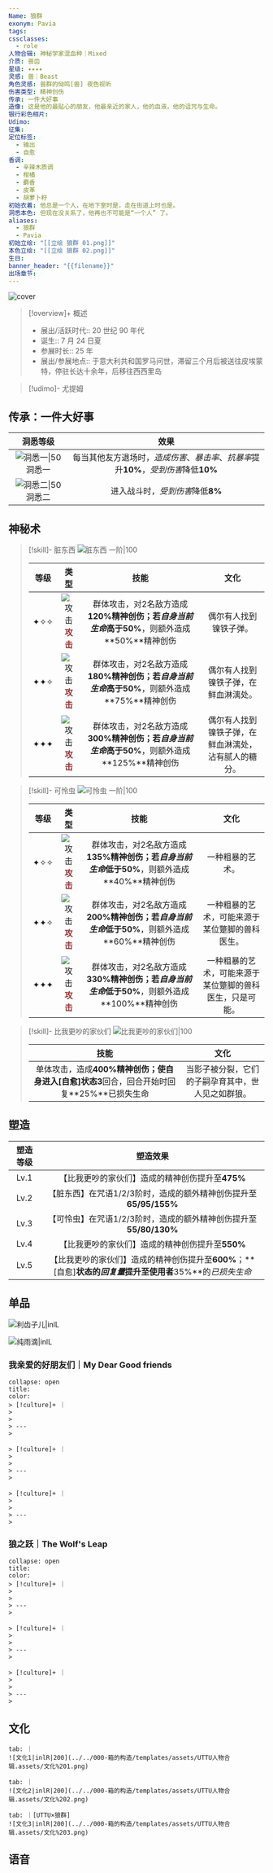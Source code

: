```yaml
---
Name: 狼群
exonym: Pavia
tags: 
cssclasses:
  - role
人物合辑: 神秘学家混血种｜Mixed
介质: 兽齿
星级: ✦✦✦✦
灵感: 兽｜Beast
角色灵感: 兽群的恸鸣[兽] 夜色视听
伤害类型: 精神创伤
传承: 一件大好事
造像: 这是他的最贴心的朋友，他最亲近的家人，他的血液，他的诅咒与生命。
银行彩色相片: 
Udimo: 
征集: 
定位标签:
  - 输出
  - 自愈
香调:
  - 辛辣木质调
  - 柑橘
  - 麝香
  - 皮革
  - 胡萝卜籽
初始衣着: 他总是一个人，在地下室时是，走在街道上时也是。
洞悉本色: 但现在没关系了，他再也不可能是“一个人” 了。
aliases:
  - 狼群
  - Pavia
初始立绘: "[[立绘 狼群 01.png]]"
本色立绘: "[[立绘 狼群 02.png]]"
生日: 
banner_header: "{{filename}}"
出场章节:
---
```

![cover](assets/狼群｜Pavia.assets/立绘%20狼群%2002.png)

> [!overview]+ 概述
> - 展出/活跃时代:: 20 世纪 90 年代
> - 诞生:: 7 月 24 日夏
> - 参展时长:: 25 年
> - 展出/参展地点:: 于意大利共和国罗马问世，滞留三个月后被送往皮埃蒙特，停驻长达十余年，后移往西西里岛

> [!udimo]- 尤提姆
> 
> 

## 传承：一件大好事

|                           洞悉等级                           |                             效果                             |
| :----------------------------------------------------------: | :----------------------------------------------------------: |
| ![洞悉一\|50](../../000-箱的构造/templates/assets/UTTU人物合辑.assets/图标%20洞悉Ⅰ.png)洞悉一 | 每当其他友方退场时，*造成伤害*、*暴击率*、*抗暴率*提升**10%**，*受到伤害*降低**10%** |
| ![洞悉二\|50](../../000-箱的构造/templates/assets/UTTU人物合辑.assets/图标%20洞悉Ⅱ.png)洞悉二 |               进入战斗时，*受到伤害*降低**8%**               |

## 神秘术

> [!skill]- 脏东西
> ![脏东西 一阶|100](assets/狼群｜Pavia.assets/神秘术%20脏东西1.png)
> 
> | 等级 |                             类型                             |                             技能                             |                         文化                         |
> | :--: | :----------------------------------------------------------: | :----------------------------------------------------------: | :--------------------------------------------------: |
> | ✦✧✧  | ![攻击](../../000-箱的构造/templates/assets/UTTU人物合辑.assets/Attack.png)<b><font color="#933334">攻击</font></b> | 群体攻击，对2名敌方造成**120%**精神创伤；若*自身当前生命*高于**50%**，则额外造成**50%**精神创伤 |                偶尔有人找到镍铁子弹。                |
> | ✦✦✧  | ![攻击](../../000-箱的构造/templates/assets/UTTU人物合辑.assets/Attack.png)<b><font color="#933334">攻击</font></b> | 群体攻击，对2名敌方造成**180%**精神创伤；若*自身当前生命*高于**50%**，则额外造成**75%**精神创伤 |         偶尔有人找到镍铁子弹，在鲜血淋漓处。         |
> | ✦✦✦  | ![攻击](../../000-箱的构造/templates/assets/UTTU人物合辑.assets/Attack.png)<b><font color="#933334">攻击</font></b> | 群体攻击，对2名敌方造成**300%**精神创伤；若*自身当前生命*高于**50%**，则额外造成**125%**精神创伤 | 偶尔有人找到镍铁子弹，在鲜血淋漓处，沾有腻人的糖分。 |
> 

> [!skill]- 可怜虫
> ![可怜虫 一阶|100](assets/狼群｜Pavia.assets/神秘术%20可怜虫1.png)
> 
> | 等级 |                             类型                             |                             技能                             |                           文化                           |
> | :--: | :----------------------------------------------------------: | :----------------------------------------------------------: | :------------------------------------------------------: |
> | ✦✧✧  | ![攻击](../../000-箱的构造/templates/assets/UTTU人物合辑.assets/Attack.png)<b><font color="#933334">攻击</font></b> | 群体攻击，对2名敌方造成**135%**精神创伤；若*自身当前生命*低于**50%**，则额外造成**40%**精神创伤 |                     一种粗暴的艺术。                     |
> | ✦✦✧  | ![攻击](../../000-箱的构造/templates/assets/UTTU人物合辑.assets/Attack.png)<b><font color="#933334">攻击</font></b> | 群体攻击，对2名敌方造成**200%**精神创伤；若*自身当前生命*低于**50%**，则额外造成**60%**精神创伤 |      一种粗暴的艺术，可能来源于某位蹩脚的兽科医生。      |
> | ✦✦✦  | ![攻击](../../000-箱的构造/templates/assets/UTTU人物合辑.assets/Attack.png)<b><font color="#933334">攻击</font></b> | 群体攻击，对2名敌方造成**330%**精神创伤；若*自身当前生命*低于**50%**，则额外造成**100%**精神创伤 | 一种粗暴的艺术，可能来源于某位蹩脚的兽科医生，只是可能。 |
> 

> [!skill]- 比我更吵的家伙们
> ![比我更吵的家伙们|100](assets/狼群｜Pavia.assets/至终的仪式%20比我更吵的家伙们.png)
> 
> |                             技能                             |                        文化                        |
> | :----------------------------------------------------------: | :------------------------------------------------: |
> | 单体攻击，造成**400%**精神创伤；使自身进入**[自愈]**状态**3**回合，回合开始时回复**25%**已损失生命 | 当影子被分裂，它们的子嗣孕育其中，世人见之如群狼。 |
> 

## 塑造

| 塑造等级 |                           塑造效果                           |
| :------: | :----------------------------------------------------------: |
|   Lv.1   |       【比我更吵的家伙们】造成的精神创伤提升至**475%**       |
|   Lv.2   | 【脏东西】在咒语1/2/3阶时，造成的额外精神创伤提升至**65/95/155%** |
|   Lv.3   | 【可怜虫】在咒语1/2/3阶时，造成的额外精神创伤提升至**55/80/130%** |
|   Lv.4   |       【比我更吵的家伙们】造成的精神创伤提升至**550%**       |
|   Lv.5   | 【比我更吵的家伙们】造成的精神创伤提升至**600%**；**[自愈]**状态的*回复量*提升至使用者**35%**的*已损失生命* |


## 单品

![利齿子儿|inlL](../../000-箱的构造/templates/assets/UTTU人物合辑.assets/货币%20利齿子儿.png)

![纯雨滴|inlL](../../000-箱的构造/templates/assets/UTTU人物合辑.assets/货币%20纯雨滴.png)

### 我亲爱的好朋友们｜My Dear Good friends

````ad-flex
collapse: open
title: 
color: 
> [!culture]+ ｜
> 
> 
> ---
> 

> [!culture]+ ｜
> 
> 
> ---
> 

> [!culture]+ ｜
> 
> 
> ---
> 
````

### 狼之跃｜The Wolf's Leap

````ad-flex
collapse: open
title: 
color: 
> [!culture]+ ｜
> 
> 
> ---
> 

> [!culture]+ ｜
> 
> 
> ---
> 

> [!culture]+ ｜
> 
> 
> ---
> 
````

## 文化

````tabs
tab: ｜
![文化1|inlR|200](../../000-箱的构造/templates/assets/UTTU人物合辑.assets/文化%201.png)

tab: ｜
![文化2|inlR|200](../../000-箱的构造/templates/assets/UTTU人物合辑.assets/文化%202.png)

tab: ｜[UTTU×狼群]
![文化3|inlR|200](../../000-箱的构造/templates/assets/UTTU人物合辑.assets/文化%203.png)

````

## 语音

